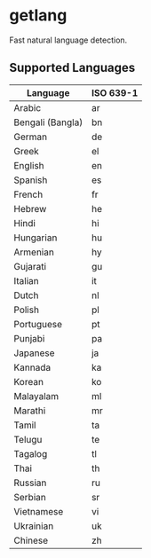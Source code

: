 # getlang

Fast natural language detection.

## Supported Languages

| Language       | ISO 639-1 |
| -------------- | --------- |
| Arabic         | ar        |
| Bengali (Bangla) | bn      |
| German         | de        |
| Greek          | el        |
| English        | en        |
| Spanish        | es        |
| French         | fr        |
| Hebrew         | he        |
| Hindi          | hi        |
| Hungarian      | hu        |
| Armenian       | hy        |
| Gujarati       | gu        |
| Italian        | it        |
| Dutch          | nl        |
| Polish         | pl        |
| Portuguese     | pt        |
| Punjabi        | pa        |
| Japanese       | ja        |
| Kannada        | ka        |
| Korean         | ko        |
| Malayalam      | ml        |
| Marathi        | mr        |
| Tamil		       | ta        |
| Telugu         | te        |
| Tagalog        | tl        |
| Thai           | th        |
| Russian        | ru        |
| Serbian        | sr        |
| Vietnamese     | vi        |
| Ukrainian      | uk        |
| Chinese        | zh        |
